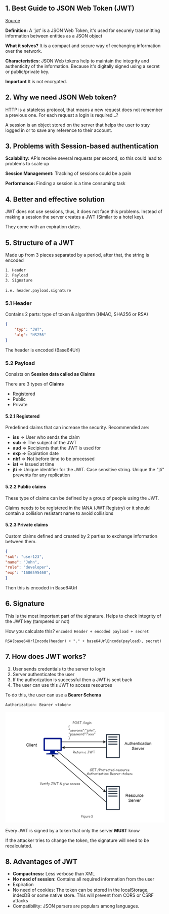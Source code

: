 ## 1. Best Guide to JSON Web Token (JWT)
[Source](https://medium.com/swlh/all-you-need-to-know-about-json-web-token-jwt-8a5d6131157f)

**Definition:** A 'jot' is a JSON Web Token, it's used for securely transmitting information between entities as a JSON object

**What it solves?** It is a compact and secure way of exchanging information over the network.

**Characteristics:** JSON Web tokens help to maintain the integrity and authenticity of the information. Because it's digitally signed using a secret or public/private key.

**Important** It is not encrypted.

## 2. Why we need JSON Web token?
HTTP is a stateless protocol, that means a new request does not remember a previous one. For each request a login is required...?

A session is an object stored on the server that helps the user to stay logged in or to save any reference to their account.

## 3. Problems with Session-based authentication
**Scalability:** APIs receive several requests per second, so this could lead to problems to scale up

**Session Management:** Tracking of sessions could be a pain

**Performance:** Finding a session is a time consuming task

## 4. Better and effective solution
JWT does not use sessions, thus, it does not face this problems. Instead of making a session the server creates a JWT (Similar to a hotel key). 

They come with an expiration dates.

## 5. Structure of a JWT
Made up from 3 pieces separated by a period, after that, the string is encoded
```
1. Header
2. Payload
3. Signature

i.e. header.payload.signature
```

### 5.1 Header
Contains 2 parts: type of token & algorithm (HMAC, SHA256 or RSA)
```json
{
    "typ": "JWT",
    "alg": "HS256"
}
```

The header is encoded (Base64Url)

### 5.2 Payload
Consists on **Session data called as Claims** 

There are 3 types of **Claims**
- Registered
- Public
- Private

#### 5.2.1 Registered
Predefined claims that can increase the security. Recommended are:
- **iss** => User who sends the claim
- **sub** => The subject of the JWT
- **aud** => Recipients that the JWT is used for
- **exp** => Expiration date
- **nbf** => Not before time to be processed
- **iat** => Issued at time
- **jti** => Unique identifier for the JWT. Case sensitive string. Unique the "jti" prevents for any replication

#### 5.2.2 Public claims
These type of claims can be defined by a group of people using the JWT.

Claims needs to be registered in the IANA (JWT Registry) or it should contain a collision resistant name to avoid collisions

#### 5.2.3 Private claims
Custom claims defined and created by 2 parties to exchange information between them.
```json
{
"sub": "user123",
"name": "John",
"role": "developer",
"exp": "1606595460",
}
```

Then this is encoded in Base64Url

## 6. Signature
This is the most important part of the signature. Helps to check integrity of the JWT key (tampered or not)

How you calculate this? `encoded Header + encoded payload + secret`
```
RSA(base64UrlEncode(header) + "." + base64UrlEncode(payload), secret)
```

## 7. How does JWT works?
1. User sends credentials to the server to login
2. Server authenticates the user
3. If the authorization is successful then a JWT is sent back
4. The user can use this JWT to access resources

To do this, the user can use a **Bearer Schema**
```
Authorization: Bearer <token>
```
![OAuth](img/jwt.png)

Every JWT is signed by a token that only the server **MUST** know

If the attacker tries to change the token, the signature will need to be recalculated.

## 8. Advantages of JWT
- **Compactness:** Less verbose than XML
- **No need of session:** Contains all required information from the user
- Expiration
- No need of cookies: The token can be stored in the localStorage, indexDB or some native store. This will prevent from CORS or CSRF attacks
- Compatibility: JSON parsers are populars among languages.